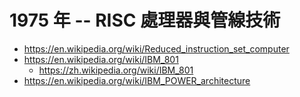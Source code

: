 # 1975 年 -- RISC 處理器與管線技術

* https://en.wikipedia.org/wiki/Reduced_instruction_set_computer
* https://en.wikipedia.org/wiki/IBM_801
    * https://zh.wikipedia.org/wiki/IBM_801
* https://en.wikipedia.org/wiki/IBM_POWER_architecture


